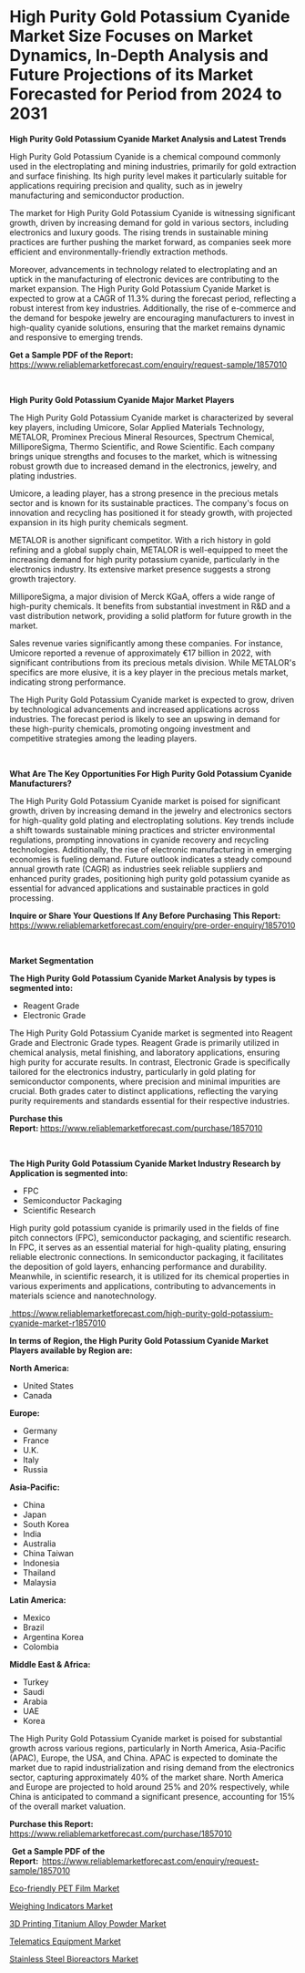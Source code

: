 <p><h1>High Purity Gold Potassium Cyanide Market Size Focuses on Market Dynamics, In-Depth Analysis and Future Projections of its Market Forecasted for Period from 2024 to 2031</h1></p><p><strong>High Purity Gold Potassium Cyanide Market Analysis and Latest Trends</strong></p>
<p><p>High Purity Gold Potassium Cyanide is a chemical compound commonly used in the electroplating and mining industries, primarily for gold extraction and surface finishing. Its high purity level makes it particularly suitable for applications requiring precision and quality, such as in jewelry manufacturing and semiconductor production. </p><p>The market for High Purity Gold Potassium Cyanide is witnessing significant growth, driven by increasing demand for gold in various sectors, including electronics and luxury goods. The rising trends in sustainable mining practices are further pushing the market forward, as companies seek more efficient and environmentally-friendly extraction methods. </p><p>Moreover, advancements in technology related to electroplating and an uptick in the manufacturing of electronic devices are contributing to the market expansion. The High Purity Gold Potassium Cyanide Market is expected to grow at a CAGR of 11.3% during the forecast period, reflecting a robust interest from key industries. Additionally, the rise of e-commerce and the demand for bespoke jewelry are encouraging manufacturers to invest in high-quality cyanide solutions, ensuring that the market remains dynamic and responsive to emerging trends.</p></p>
<p><strong>Get a Sample PDF of the Report:&nbsp;</strong> <a href="https://www.reliablemarketforecast.com/enquiry/request-sample/1857010?utm_campaign=1134&utm_medium=2&utm_source=Github&utm_content=ia&utm_term=20102024&utm_id=high-purity-gold-potassium-cyanide">https://www.reliablemarketforecast.com/enquiry/request-sample/1857010</a></p>
<p>&nbsp;</p>
<p><strong>High Purity Gold Potassium Cyanide Major Market Players</strong></p>
<p><p>The High Purity Gold Potassium Cyanide market is characterized by several key players, including Umicore, Solar Applied Materials Technology, METALOR, Prominex Precious Mineral Resources, Spectrum Chemical, MilliporeSigma, Thermo Scientific, and Rowe Scientific. Each company brings unique strengths and focuses to the market, which is witnessing robust growth due to increased demand in the electronics, jewelry, and plating industries.</p><p>Umicore, a leading player, has a strong presence in the precious metals sector and is known for its sustainable practices. The company's focus on innovation and recycling has positioned it for steady growth, with projected expansion in its high purity chemicals segment.</p><p>METALOR is another significant competitor. With a rich history in gold refining and a global supply chain, METALOR is well-equipped to meet the increasing demand for high purity potassium cyanide, particularly in the electronics industry. Its extensive market presence suggests a strong growth trajectory.</p><p>MilliporeSigma, a major division of Merck KGaA, offers a wide range of high-purity chemicals. It benefits from substantial investment in R&D and a vast distribution network, providing a solid platform for future growth in the market.</p><p>Sales revenue varies significantly among these companies. For instance, Umicore reported a revenue of approximately €17 billion in 2022, with significant contributions from its precious metals division. While METALOR's specifics are more elusive, it is a key player in the precious metals market, indicating strong performance. </p><p>The High Purity Gold Potassium Cyanide market is expected to grow, driven by technological advancements and increased applications across industries. The forecast period is likely to see an upswing in demand for these high-purity chemicals, promoting ongoing investment and competitive strategies among the leading players.</p></p>
<p>&nbsp;</p>
<p><strong>What Are The Key Opportunities For High Purity Gold Potassium Cyanide Manufacturers?</strong></p>
<p><p>The High Purity Gold Potassium Cyanide market is poised for significant growth, driven by increasing demand in the jewelry and electronics sectors for high-quality gold plating and electroplating solutions. Key trends include a shift towards sustainable mining practices and stricter environmental regulations, prompting innovations in cyanide recovery and recycling technologies. Additionally, the rise of electronic manufacturing in emerging economies is fueling demand. Future outlook indicates a steady compound annual growth rate (CAGR) as industries seek reliable suppliers and enhanced purity grades, positioning high purity gold potassium cyanide as essential for advanced applications and sustainable practices in gold processing.</p></p>
<p><strong>Inquire or Share Your Questions If Any Before Purchasing This Report:</strong> <a href="https://www.reliablemarketforecast.com/enquiry/pre-order-enquiry/1857010?utm_campaign=1134&utm_medium=2&utm_source=Github&utm_content=ia&utm_term=20102024&utm_id=high-purity-gold-potassium-cyanide">https://www.reliablemarketforecast.com/enquiry/pre-order-enquiry/1857010</a></p>
<p>&nbsp;</p>
<p><strong>Market Segmentation</strong></p>
<p><strong>The High Purity Gold Potassium Cyanide Market Analysis by types is segmented into:</strong></p>
<p><ul><li>Reagent Grade</li><li>Electronic Grade</li></ul></p>
<p><p>The High Purity Gold Potassium Cyanide market is segmented into Reagent Grade and Electronic Grade types. Reagent Grade is primarily utilized in chemical analysis, metal finishing, and laboratory applications, ensuring high purity for accurate results. In contrast, Electronic Grade is specifically tailored for the electronics industry, particularly in gold plating for semiconductor components, where precision and minimal impurities are crucial. Both grades cater to distinct applications, reflecting the varying purity requirements and standards essential for their respective industries.</p></p>
<p><strong>Purchase this Report:&nbsp;</strong><a href="https://www.reliablemarketforecast.com/purchase/1857010?utm_campaign=1134&utm_medium=2&utm_source=Github&utm_content=ia&utm_term=20102024&utm_id=high-purity-gold-potassium-cyanide">https://www.reliablemarketforecast.com/purchase/1857010</a></p>
<p>&nbsp;</p>
<p><strong>The High Purity Gold Potassium Cyanide Market Industry Research by Application is segmented into:</strong></p>
<p><ul><li>FPC</li><li>Semiconductor Packaging</li><li>Scientific Research</li></ul></p>
<p><p>High purity gold potassium cyanide is primarily used in the fields of fine pitch connectors (FPC), semiconductor packaging, and scientific research. In FPC, it serves as an essential material for high-quality plating, ensuring reliable electronic connections. In semiconductor packaging, it facilitates the deposition of gold layers, enhancing performance and durability. Meanwhile, in scientific research, it is utilized for its chemical properties in various experiments and applications, contributing to advancements in materials science and nanotechnology.</p></p>
<p><a href="https://www.reliablemarketforecast.com/high-purity-gold-potassium-cyanide-market-r1857010?utm_campaign=1134&utm_medium=2&utm_source=Github&utm_content=ia&utm_term=20102024&utm_id=high-purity-gold-potassium-cyanide">&nbsp;https://www.reliablemarketforecast.com/high-purity-gold-potassium-cyanide-market-r1857010</a></p>
<p><strong>In terms of Region, the High Purity Gold Potassium Cyanide Market Players available by Region are:</strong></p>
<p>
    <p> <strong> North America: </strong>
        <ul>
            <li>United States</li>
            <li>Canada</li>
        </ul>
        </p> 
    <p> <strong> Europe: </strong>
        <ul>
            <li>Germany</li>
            <li>France</li>
            <li>U.K.</li>
            <li>Italy</li>
            <li>Russia</li>
        </ul>
        </p> 
    <p> <strong> Asia-Pacific: </strong>
        <ul>
            <li>China</li>
            <li>Japan</li>
            <li>South Korea</li>
            <li>India</li>
            <li>Australia</li>
            <li>China Taiwan</li>
            <li>Indonesia</li>
            <li>Thailand</li>
            <li>Malaysia</li>
        </ul>
        </p> 
    <p> <strong> Latin America: </strong>
        <ul>
            <li>Mexico</li>
            <li>Brazil</li>
            <li>Argentina Korea</li>
            <li>Colombia</li>
        </ul>
        </p> 
    <p> <strong> Middle East & Africa: </strong>
        <ul>
            <li>Turkey</li>
            <li>Saudi</li>
            <li>Arabia</li>
            <li>UAE</li>
            <li>Korea</li>
        </ul>
    </p>
    </p>
<p><p>The High Purity Gold Potassium Cyanide market is poised for substantial growth across various regions, particularly in North America, Asia-Pacific (APAC), Europe, the USA, and China. APAC is expected to dominate the market due to rapid industrialization and rising demand from the electronics sector, capturing approximately 40% of the market share. North America and Europe are projected to hold around 25% and 20% respectively, while China is anticipated to command a significant presence, accounting for 15% of the overall market valuation.</p></p>
<p><strong>Purchase this Report: </strong><a href="https://www.reliablemarketforecast.com/purchase/1857010?utm_campaign=1134&utm_medium=2&utm_source=Github&utm_content=ia&utm_term=20102024&utm_id=high-purity-gold-potassium-cyanide">https://www.reliablemarketforecast.com/purchase/1857010</a></p>
<p>&nbsp;<strong>Get a Sample PDF of the Report:&nbsp;&nbsp;</strong><a href="https://www.reliablemarketforecast.com/enquiry/request-sample/1857010?utm_campaign=1134&utm_medium=2&utm_source=Github&utm_content=ia&utm_term=20102024&utm_id=high-purity-gold-potassium-cyanide">https://www.reliablemarketforecast.com/enquiry/request-sample/1857010</a></p>
<p><strong></strong></p>
<p><p><a href="https://github.com/janelbaub6/Market-Research-Report-List-1/blob/main/eco-friendly-pet-film-market.md?utm_campaign=1134&utm_medium=2&utm_source=Github&utm_content=ia&utm_term=20102024&utm_id=high-purity-gold-potassium-cyanide">Eco-friendly PET Film Market</a></p><p><a href="https://www.linkedin.com/pulse/global-weighing-indicators-market-opportunities-forecast-period-j5yne?utm_campaign=1134&utm_medium=2&utm_source=Github&utm_content=ia&utm_term=20102024&utm_id=high-purity-gold-potassium-cyanide">Weighing Indicators Market</a></p><p><a href="https://github.com/sandygraoj2/Market-Research-Report-List-1/blob/main/3d-printing-titanium-alloy-powder-market.md?utm_campaign=1134&utm_medium=2&utm_source=Github&utm_content=ia&utm_term=20102024&utm_id=high-purity-gold-potassium-cyanide">3D Printing Titanium Alloy Powder Market</a></p><p><a href="https://www.linkedin.com/pulse/global-perspectives-telematics-equipment-market-trends-forecast-sjeue?utm_campaign=1134&utm_medium=2&utm_source=Github&utm_content=ia&utm_term=20102024&utm_id=high-purity-gold-potassium-cyanide">Telematics Equipment Market</a></p><p><a href="https://issuu.com/reportprime-2/docs/stainless-steel-bioreactors-market-_32c6de2fb59942?utm_campaign=1134&utm_medium=2&utm_source=Github&utm_content=ia&utm_term=20102024&utm_id=high-purity-gold-potassium-cyanide">Stainless Steel Bioreactors Market</a></p></p>